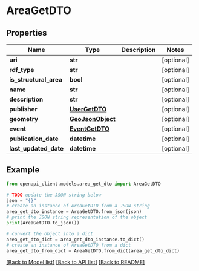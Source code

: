# AreaGetDTO


## Properties

Name | Type | Description | Notes
------------ | ------------- | ------------- | -------------
**uri** | **str** |  | [optional] 
**rdf_type** | **str** |  | [optional] 
**is_structural_area** | **bool** |  | [optional] 
**name** | **str** |  | [optional] 
**description** | **str** |  | [optional] 
**publisher** | [**UserGetDTO**](UserGetDTO.md) |  | [optional] 
**geometry** | [**GeoJsonObject**](GeoJsonObject.md) |  | [optional] 
**event** | [**EventGetDTO**](EventGetDTO.md) |  | [optional] 
**publication_date** | **datetime** |  | [optional] 
**last_updated_date** | **datetime** |  | [optional] 

## Example

```python
from openapi_client.models.area_get_dto import AreaGetDTO

# TODO update the JSON string below
json = "{}"
# create an instance of AreaGetDTO from a JSON string
area_get_dto_instance = AreaGetDTO.from_json(json)
# print the JSON string representation of the object
print(AreaGetDTO.to_json())

# convert the object into a dict
area_get_dto_dict = area_get_dto_instance.to_dict()
# create an instance of AreaGetDTO from a dict
area_get_dto_from_dict = AreaGetDTO.from_dict(area_get_dto_dict)
```
[[Back to Model list]](../README.md#documentation-for-models) [[Back to API list]](../README.md#documentation-for-api-endpoints) [[Back to README]](../README.md)


